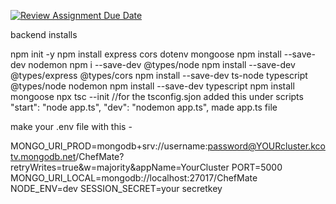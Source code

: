 [![Review Assignment Due Date](https://classroom.github.com/assets/deadline-readme-button-22041afd0340ce965d47ae6ef1cefeee28c7c493a6346c4f15d667ab976d596c.svg)](https://classroom.github.com/a/N68_urbh)

backend installs

npm init -y
npm install express cors dotenv mongoose
npm install --save-dev nodemon
npm i --save-dev @types/node
npm install --save-dev @types/express @types/cors
npm install --save-dev ts-node typescript @types/node nodemon
npm install --save-dev typescript
npm install mongoose
npx tsc --init //for the tsconfig.sjon
added this under scripts 
    "start": "node app.ts",
    "dev": "nodemon app.ts",
made app.ts file

make your .env file with this -

MONGO_URI_PROD=mongodb+srv://username:password@YOURcluster.kcotv.mongodb.net/ChefMate?retryWrites=true&w=majority&appName=YourCluster
PORT=5000
MONGO_URI_LOCAL=mongodb://localhost:27017/ChefMate
NODE_ENV=dev
SESSION_SECRET=your secretkey